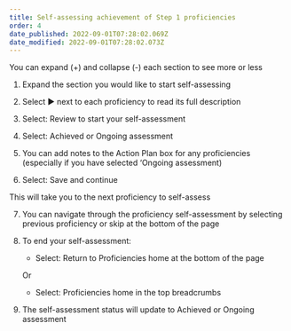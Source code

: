 ```yaml
---
title: Self-assessing achievement of Step 1 proficiencies​
order: 4
date_published: 2022-09-01T07:28:02.069Z
date_modified: 2022-09-01T07:28:02.073Z
---
```

You can expand (+) and collapse (-) each section to see more or less ​

1. Expand the section you would like to start self-assessing​

2. Select ▶︎ next to each proficiency to read its full description​

3. Select: Review to start your self-assessment​

4. Select: Achieved or Ongoing assessment ​

5. You can add notes to the Action Plan  box for any proficiencies (especially if you have selected ‘Ongoing assessment)​

6. Select: Save and continue ​

This will take you to the next proficiency to self-assess​

7. You can navigate through the proficiency self-assessment by selecting previous proficiency or skip at the bottom of the page​

8. To end your self-assessment:​

    - Select: Return to Proficiencies home at the bottom of the page ​

    Or ​
    
    - Select: Proficiencies home in the top breadcrumbs​

9. ​The self-assessment status will update to Achieved or Ongoing assessment​